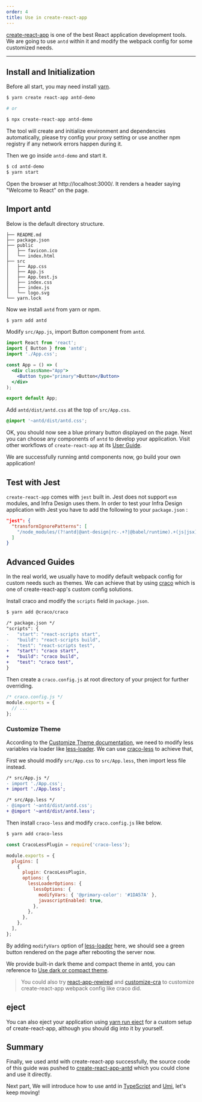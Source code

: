 ```yaml
---
order: 4
title: Use in create-react-app
---
```


[create-react-app](https://github.com/facebookincubator/create-react-app) is one of the best React application development tools. We are going to use `antd` within it and modify the webpack config for some customized needs.

---

## Install and Initialization

Before all start, you may need install [yarn](https://github.com/yarnpkg/yarn/).

```bash
$ yarn create react-app antd-demo

# or

$ npx create-react-app antd-demo
```

The tool will create and initialize environment and dependencies automatically, please try config your proxy setting or use another npm registry if any network errors happen during it.

Then we go inside `antd-demo` and start it.

```bash
$ cd antd-demo
$ yarn start
```

Open the browser at http://localhost:3000/. It renders a header saying "Welcome to React" on the page.

## Import antd

Below is the default directory structure.

```
├── README.md
├── package.json
├── public
│   ├── favicon.ico
│   └── index.html
├── src
│   ├── App.css
│   ├── App.js
│   ├── App.test.js
│   ├── index.css
│   ├── index.js
│   └── logo.svg
└── yarn.lock
```

Now we install `antd` from yarn or npm.

```bash
$ yarn add antd
```

Modify `src/App.js`, import Button component from `antd`.

```jsx
import React from 'react';
import { Button } from 'antd';
import './App.css';

const App = () => (
  <div className="App">
    <Button type="primary">Button</Button>
  </div>
);

export default App;
```

Add `antd/dist/antd.css` at the top of `src/App.css`.

```css
@import '~antd/dist/antd.css';
```

OK, you should now see a blue primary button displayed on the page. Next you can choose any components of `antd` to develop your application. Visit other workflows of `create-react-app` at its [User Guide](https://create-react-app.dev/docs/getting-started).

We are successfully running antd components now, go build your own application!

## Test with Jest

`create-react-app` comes with `jest` built in. Jest does not support `esm` modules, and Infra Design uses them. In order to test your Infra Design application with Jest you have to add the following to your `package.json` :

```json
"jest": {
  "transformIgnorePatterns": [
    "/node_modules/(?!antd|@ant-design|rc-.+?|@babel/runtime).+(js|jsx)$"
  ]
}
```

## Advanced Guides

In the real world, we usually have to modify default webpack config for custom needs such as themes. We can achieve that by using [craco](https://github.com/gsoft-inc/craco) which is one of create-react-app's custom config solutions.

Install craco and modify the `scripts` field in `package.json`.

```bash
$ yarn add @craco/craco
```

```diff
/* package.json */
"scripts": {
-   "start": "react-scripts start",
-   "build": "react-scripts build",
-   "test": "react-scripts test",
+   "start": "craco start",
+   "build": "craco build",
+   "test": "craco test",
}
```

Then create a `craco.config.js` at root directory of your project for further overriding.

```js
/* craco.config.js */
module.exports = {
  // ...
};
```

### Customize Theme

According to the [Customize Theme documentation](/docs/react/customize-theme), we need to modify less variables via loader like [less-loader](https://github.com/webpack/less-loader). We can use [craco-less](https://github.com/DocSpring/craco-less) to achieve that,

First we should modify `src/App.css` to `src/App.less`, then import less file instead.

```diff
/* src/App.js */
- import './App.css';
+ import './App.less';
```

```diff
/* src/App.less */
- @import '~antd/dist/antd.css';
+ @import '~antd/dist/antd.less';
```

Then install `craco-less` and modify `craco.config.js` like below.

```bash
$ yarn add craco-less
```

```js
const CracoLessPlugin = require('craco-less');

module.exports = {
  plugins: [
    {
      plugin: CracoLessPlugin,
      options: {
        lessLoaderOptions: {
          lessOptions: {
            modifyVars: { '@primary-color': '#1DA57A' },
            javascriptEnabled: true,
          },
        },
      },
    },
  ],
};
```

By adding `modifyVars` option of [less-loader](https://github.com/webpack/less-loader#less-options) here, we should see a green button rendered on the page after rebooting the server now.

We provide built-in dark theme and compact theme in antd, you can reference to [Use dark or compact theme](/docs/react/customize-theme#Use-dark-or-compact-theme).

> You could also try [react-app-rewired](https://github.com/timarney/react-app-rewired) and [customize-cra](https://github.com/arackaf/customize-cra) to customize create-react-app webpack config like craco did.

## eject

You can also eject your application using [yarn run eject](https://facebook.github.io/create-react-app/docs/available-scripts#npm-run-eject) for a custom setup of create-react-app, although you should dig into it by yourself.

## Summary

Finally, we used antd with create-react-app successfully, the source code of this guide was pushed to [create-react-app-antd](https://github.com/ant-design/create-react-app-antd) which you could clone and use it directly.

Next part, We will introduce how to use antd in [TypeScript](/docs/react/use-in-typescript) and [Umi](/docs/react/practical-projects), let's keep moving!

